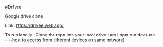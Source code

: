 #Dr1vee

Google drive clone

Link: https://dr1vee.web.app/

To run locally :
Clone the repo into your local drive
npm i
npm run dev (use -- --host to access from different devices on same network)
